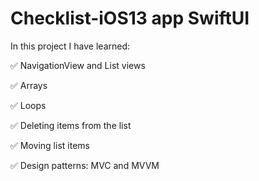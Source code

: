 # Checklist-iOS13 app SwiftUI
In this project I have learned:



✅ NavigationView and List views

✅ Arrays

✅ Loops

✅ Deleting items from the list

✅ Moving list items

✅ Design patterns: MVC and MVVM
